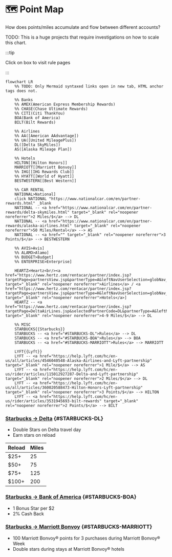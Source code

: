 # 🗺️ Point Map

How does points/miles accumulate and flow between different accounts?

TODO: This is a huge projects that require investigations on how to scale this chart.

:::tip

Click on box to visit rule pages

:::

```mermaid
flowchart LR
    %% TODO: Only Mermaid syntaxed links open in new tab, HTML anchor tags does not.

    %% Banks
    %% AMEX(American Express Membership Rewards)
    %% CHASE(Chase Ultimate Rewards)
    %% CITI(Citi ThankYou)
    BOA(Bank of America)
    BILT(Bilt Rewards)

    %% Airlines
    %% AA([American AAdvantage])
    %% UA([United MileagePlus])
    DL([Delta SkyMiles])
    AS([Alaska Mileage Plan])

    %% Hotels
    HILTON[[Hilton Honors]]
    MARRIOTT[[Marriott Bonvoy]]
    %% IHG[[IHG Rewards Club]]
    %% HYATT[[World of Hyatt]]
    BESTWESTERN[[Best Western]]

    %% CAR RENTAL
    NATIONAL>National]
    click NATIONAL "https://www.nationalcar.com/en/partner-rewards.html" _blank
    NATIONAL -- <a href="https://www.nationalcar.com/en/partner-rewards/delta-skymiles.html" target="_blank" rel="noopener noreferrer">2 Miles/$</a> --> DL
    NATIONAL -- <a href="https://www.nationalcar.com/en/partner-rewards/alaska-airlines.html" target="_blank" rel="noopener noreferrer">50 Miles/Rental</a> --> AS
    NATIONAL -- <a href="" target="_blank" rel="noopener noreferrer">3 Points/$</a> --> BESTWESTERN

    %% AVIS>Avis]
    %% ALAMO>Alamo]
    %% BUDGET>Budget]
    %% ENTERPRISE>Enterprise]

    HEARTZ>Heartz<br/><a href="https://www.hertz.com/rentacar/partner/index.jsp?targetPage=partnersView.jsp&partnerType=A&leftNavUserSelection=globNav_8_1" target="_blank" rel="noopener noreferrer">Airlines</a> / <a href="https://www.hertz.com/rentacar/partner/index.jsp?targetPage=partnersView.jsp&partnerType=H&leftNavUserSelection=globNav_8_1" target="_blank" rel="noopener noreferrer">Hotels</a>]
    HEARTZ -- <a href="https://www.hertz.com/rentacar/partner/index.jsp?targetPage=DeltaAirLines.jsp&selectedPartnerCode=DL&partnerType=A&leftNavUserSelection=globNav_8_1" target="_blank" rel="noopener noreferrer">4-9 Miles/$</a> --> DL

    %% MISC
    STARBUCKS{{Starbucks}}
    STARBUCKS -- <a href="#STARBUCKS-DL">Rules</a> --> DL
    STARBUCKS -- <a href="#STARBUCKS-BOA">Rules</a> --> BOA
    STARBUCKS -- <a href="#STARBUCKS-MARRIOTT">Rules</a> --> MARRIOTT

    LYFT{{Lyft}}
    LYFT -- <a href="https://help.lyft.com/hc/en-us/all/articles/4546040548-Alaska-Airlines-and-Lyft-partnership" target="_blank" rel="noopener noreferrer">1 Mile/$</a> --> AS
    LYFT -- <a href="https://help.lyft.com/hc/en-us/rider/articles/115012927287-Delta-and-Lyft-partnership" target="_blank" rel="noopener noreferrer">2 Miles/$</a> --> DL
    LYFT -- <a href="https://help.lyft.com/hc/en-us/all/articles/360020588473-Hilton-Honors-Lyft-partnership" target="_blank" rel="noopener noreferrer">3 Points/$</a> --> HILTON
    LYFT -- <a href="https://help.lyft.com/hc/en-us/rider/articles/3531945693-bilt-rewards" target="_blank" rel="noopener noreferrer">2 Points/$</a> --> BILT
```

### [Starbucks → Delta](https://www.deltastarbucks.com/) {#STARBUCKS-DL}

- Double Stars on Delta travel day
- Earn stars on reload

| Reload | Miles |
| ------ | ----- |
| $25+   | 25    |
| $50+   | 75    |
| $75+   | 125   |
| $100+  | 200   |

### [Starbucks → Bank of America](https://promotions.bankofamerica.com/starbucks) {#STARBUCKS-BOA}

- 1 Bonus Star per $2
- 2% Cash Back

### [Starbucks → Marriott Bonvoy](https://www.starbucks.com/rewards/partnerships/marriottbonvoy) {#STARBUCKS-MARRIOTT}

- 100 Marriott Bonvoy® points for 3 purchases during Marriott Bonvoy® Week
- Double stars during stays at Marriott Bonvoy® hotels
